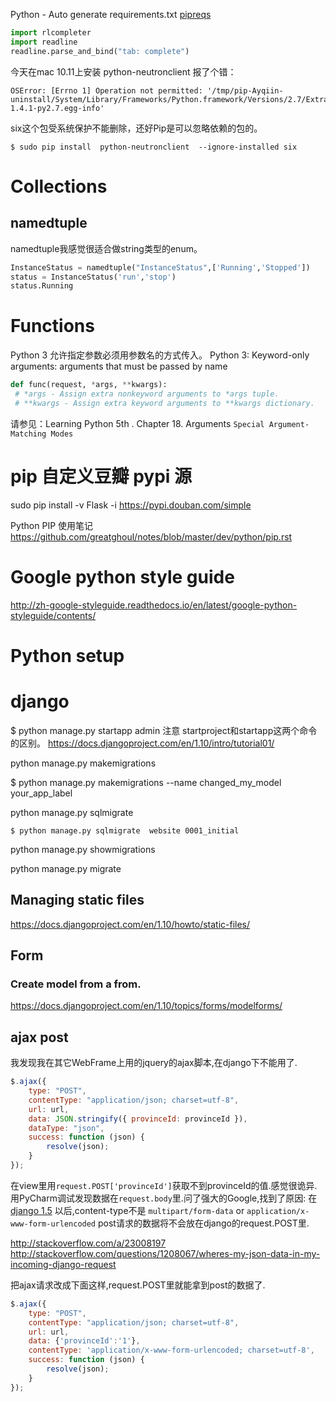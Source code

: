 Python - Auto generate requirements.txt
[pipreqs](https://github.com/bndr/pipreqs)


``` python
import rlcompleter
import readline
readline.parse_and_bind("tab: complete")
```

今天在mac 10.11上安装 python-neutronclient 报了个错：
```
OSError: [Errno 1] Operation not permitted: '/tmp/pip-Ayqiin-uninstall/System/Library/Frameworks/Python.framework/Versions/2.7/Extras/lib/python/six-1.4.1-py2.7.egg-info'
```
six这个包受系统保护不能删除，还好Pip是可以忽略依赖的包的。

```
$ sudo pip install  python-neutronclient  --ignore-installed six
```

# Collections
## namedtuple
namedtuple我感觉很适合做string类型的enum。

``` python
InstanceStatus = namedtuple("InstanceStatus",['Running','Stopped'])
status = InstanceStatus('run','stop')
status.Running
```

# Functions
Python 3 允许指定参数必须用参数名的方式传入。
Python 3: Keyword-only arguments: arguments that must be passed by name

``` python
def func(request, *args, **kwargs):
 # *args - Assign extra nonkeyword arguments to *args tuple. 
 # **kwargs - Assign extra keyword arguments to **kwargs dictionary.
 ```
请参见：Learning Python 5th . Chapter 18. Arguments `Special Argument-Matching Modes`


# pip 自定义豆瓣 pypi 源

sudo pip install -v Flask -i https://pypi.douban.com/simple

Python PIP 使用笔记
https://github.com/greatghoul/notes/blob/master/dev/python/pip.rst


# Google python style guide
http://zh-google-styleguide.readthedocs.io/en/latest/google-python-styleguide/contents/




# Python setup


# django

$ python manage.py startapp admin
注意 startproject和startapp这两个命令的区别。 https://docs.djangoproject.com/en/1.10/intro/tutorial01/


python manage.py makemigrations

$ python manage.py makemigrations --name changed_my_model your_app_label


python manage.py sqlmigrate

```
$ python manage.py sqlmigrate  website 0001_initial
```

python manage.py showmigrations

python manage.py migrate

 
## Managing static files
https://docs.djangoproject.com/en/1.10/howto/static-files/

## Form 
### Create model from a from.
https://docs.djangoproject.com/en/1.10/topics/forms/modelforms/


## ajax post

我发现我在其它WebFrame上用的jquery的ajax脚本,在django下不能用了.

``` js
$.ajax({
    type: "POST",
    contentType: "application/json; charset=utf-8",
    url: url,
    data: JSON.stringify({ provinceId: provinceId }),
    dataType: "json",
    success: function (json) {
        resolve(json);
    }
});
```
在view里用`request.POST['provinceId']`获取不到provinceId的值.感觉很诡异.用PyCharm调试发现数据在`request.body`里.问了强大的Google,找到了原因:
在 [django 1.5](https://docs.djangoproject.com/en/dev/releases/1.5/#non-form-data-in-http-requests) 以后,content-type不是
`multipart/form-data` or `application/x-www-form-urlencoded` post请求的数据将不会放在django的request.POST里.

http://stackoverflow.com/a/23008197    
http://stackoverflow.com/questions/1208067/wheres-my-json-data-in-my-incoming-django-request    

把ajax请求改成下面这样,request.POST里就能拿到post的数据了.
``` js
$.ajax({
    type: "POST",
    contentType: "application/json; charset=utf-8",
    url: url,
    data: {'provinceId':'1'},
    contentType: 'application/x-www-form-urlencoded; charset=utf-8',
    success: function (json) {
        resolve(json);
    }
});
```
